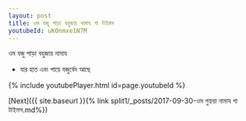 ```yaml
---
layout: post
title: ওম যজু পাড়া বহুজায় নামায গা টাইমস
youtubeId: uK0nmxe1N7M
---
```

 
 
 ওম যজু পাড়া বহুজায় নামায  
 
 -  যার হাত এবং পায়ে যজুর্বেদ আছে 
 
  
 
  
 
 
 
 
 
 


{% include youtubePlayer.html id=page.youtubeId %}
 
[Next]({{ site.baseurl }}{% link  split1/_posts/2017-09-30-ওম গুহ্যয়া নামায গা টাইমস.md%})
 
